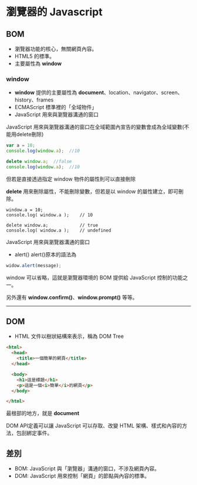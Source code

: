 # 瀏覽器的 Javascript
## BOM
* 瀏覽器功能的核心，無關網頁內容。
*  HTML5 的標準。
* 主要屬性為 __window__
### window
* __window__ 提供的主要屬性為 __document__、location、navigator、screen、history、frames
* ECMAScript 標準裡的「全域物件」
* JavaScript 用來與瀏覽器溝通的窗口

JavaScript 用來與瀏覽器溝通的窗口在全域範圍內宣告的變數會成為全域變數(不能用delete刪除)
```js
var a = 10;
console.log(window.a);  //10

delete window.a;  //false
console.log(window.a);  //10
```
但若是直接透過指定 window 物件的屬性則可以直接刪除

__delete__ 用來刪除屬性，不能刪除變數，但若是以 window 的屬性建立，即可刪除。
```
window.a = 10;
console.log( window.a );    // 10

delete window.a;            // true
console.log( window.a );    // undefined
```
JavaScript 用來與瀏覽器溝通的窗口
* alert()
alert()原本的語法為
```js
widow.alert(message);
```
window 可以省略，這就是瀏覽器環境的 BOM 提供給 JavaScript 控制的功能之一。

另外還有 __window.confirm()__、__window.prompt()__ 等等。

---
## DOM
* HTML 文件以樹狀結構來表示，稱為 DOM Tree
```html
<html>
  <head>
    <title>一個簡單的網頁</title>
  </head>

  <body>
    <h1>這是標題</h1>
    <p>這是一個<i>簡單</i>的網頁</p>
  </body>

</html>
```
最根部的地方，就是 __document__

DOM API定義可以讓 JavaScript 可以存取、改變 HTML 架構、樣式和內容的方法，包刮綁定事件。
## 差別
* BOM: JavaScript 與「瀏覽器」溝通的窗口，不涉及網頁內容。
* DOM: JavaScript 用來控制「網頁」的節點與內容的標準。